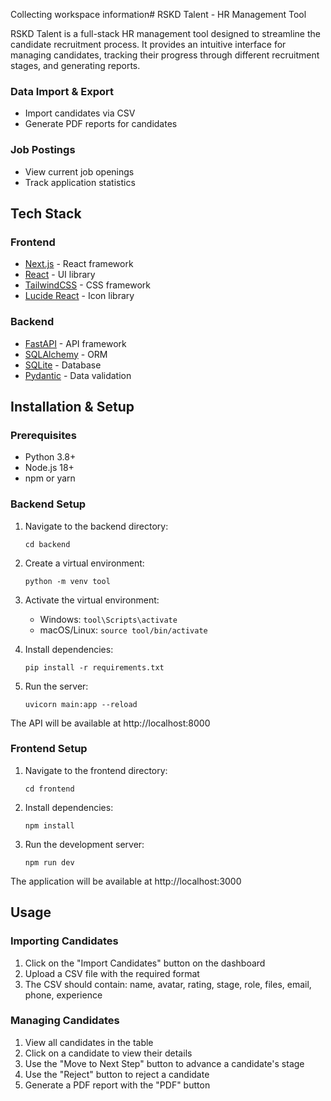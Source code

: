 Collecting workspace information# RSKD Talent - HR Management Tool

RSKD Talent is a full-stack HR management tool designed to streamline the candidate recruitment process. It provides an intuitive interface for managing candidates, tracking their progress through different recruitment stages, and generating reports.


### Data Import & Export
- Import candidates via CSV
- Generate PDF reports for candidates

### Job Postings
- View current job openings
- Track application statistics

## Tech Stack

### Frontend
- [Next.js](https://nextjs.org/) - React framework
- [React](https://react.dev/) - UI library
- [TailwindCSS](https://tailwindcss.com/) - CSS framework
- [Lucide React](https://lucide.dev/) - Icon library

### Backend
- [FastAPI](https://fastapi.tiangolo.com/) - API framework
- [SQLAlchemy](https://www.sqlalchemy.org/) - ORM
- [SQLite](https://www.sqlite.org/) - Database
- [Pydantic](https://pydantic-docs.helpmanual.io/) - Data validation


## Installation & Setup

### Prerequisites
- Python 3.8+
- Node.js 18+
- npm or yarn

### Backend Setup
1. Navigate to the backend directory:
   ```
   cd backend
   ```

2. Create a virtual environment:
   ```
   python -m venv tool
   ```

3. Activate the virtual environment:
   - Windows: `tool\Scripts\activate`
   - macOS/Linux: `source tool/bin/activate`

4. Install dependencies:
   ```
   pip install -r requirements.txt
   ```

5. Run the server:
   ```
   uvicorn main:app --reload
   ```
   
The API will be available at http://localhost:8000

### Frontend Setup
1. Navigate to the frontend directory:
   ```
   cd frontend
   ```

2. Install dependencies:
   ```
   npm install
   ```

3. Run the development server:
   ```
   npm run dev
   ```

The application will be available at http://localhost:3000

## Usage

### Importing Candidates
1. Click on the "Import Candidates" button on the dashboard
2. Upload a CSV file with the required format
3. The CSV should contain: name, avatar, rating, stage, role, files, email, phone, experience

### Managing Candidates
1. View all candidates in the table
2. Click on a candidate to view their details
3. Use the "Move to Next Step" button to advance a candidate's stage
4. Use the "Reject" button to reject a candidate
5. Generate a PDF report with the "PDF" button


